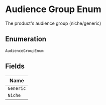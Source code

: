 
# Audience Group Enum

The product's audience group (niche/generic)

## Enumeration

`AudienceGroupEnum`

## Fields

| Name |
|  --- |
| `Generic` |
| `Niche` |

